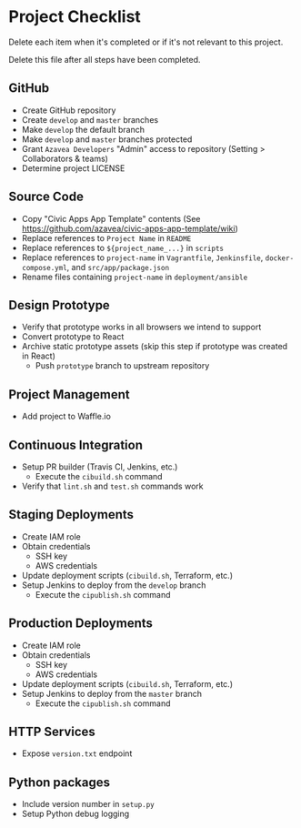 # Project Checklist

Delete each item when it's completed or if it's not relevant to this project.

Delete this file after all steps have been completed.

## GitHub

* Create GitHub repository
* Create `develop` and `master` branches
* Make `develop` the default branch
* Make `develop` and `master` branches protected
* Grant `Azavea Developers` "Admin" access to repository (Setting > Collaborators & teams)
* Determine project LICENSE

## Source Code

* Copy "Civic Apps App Template" contents (See https://github.com/azavea/civic-apps-app-template/wiki)
* Replace references to `Project Name` in `README`
* Replace references to `${project_name_...}` in `scripts`
* Replace references to `project-name` in `Vagrantfile`, `Jenkinsfile`,
  `docker-compose.yml`, and `src/app/package.json`
* Rename files containing `project-name` in `deployment/ansible`

## Design Prototype

* Verify that prototype works in all browsers we intend to support
* Convert prototype to React
* Archive static prototype assets (skip this step if prototype was created in React)
  * Push `prototype` branch to upstream repository

## Project Management

* Add project to Waffle.io

## Continuous Integration

* Setup PR builder (Travis CI, Jenkins, etc.)
  * Execute the `cibuild.sh` command
* Verify that `lint.sh` and `test.sh` commands work

## Staging Deployments

* Create IAM role
* Obtain credentials
  * SSH key
  * AWS credentials
* Update deployment scripts (`cibuild.sh`, Terraform, etc.)
* Setup Jenkins to deploy from the `develop` branch
  * Execute the `cipublish.sh` command

## Production Deployments

* Create IAM role
* Obtain credentials
  * SSH key
  * AWS credentials
* Update deployment scripts (`cibuild.sh`, Terraform, etc.)
* Setup Jenkins to deploy from the `master` branch
  * Execute the `cipublish.sh` command

## HTTP Services

* Expose `version.txt` endpoint

## Python packages

* Include version number in `setup.py`
* Setup Python debug logging
